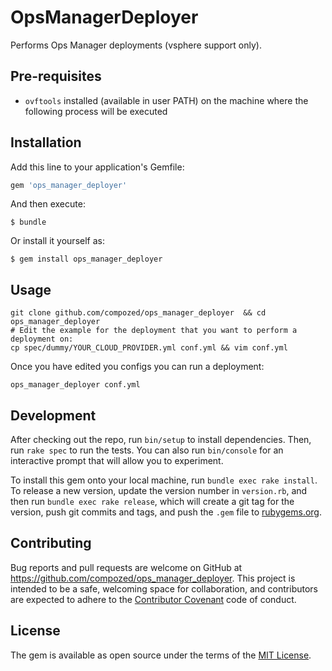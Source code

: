 # OpsManagerDeployer

Performs Ops Manager deployments (vsphere support only).

## Pre-requisites

 - `ovftools` installed (available in user PATH) on the machine where the following process will be executed

## Installation

Add this line to your application's Gemfile:

```ruby
gem 'ops_manager_deployer'
```

And then execute:

    $ bundle

Or install it yourself as:

    $ gem install ops_manager_deployer

## Usage

    git clone github.com/compozed/ops_manager_deployer  && cd ops_manager_deployer
    # Edit the example for the deployment that you want to perform a deployment on:
    cp spec/dummy/YOUR_CLOUD_PROVIDER.yml conf.yml && vim conf.yml

Once you have edited you configs you can run a deployment:

    ops_manager_deployer conf.yml


## Development

After checking out the repo, run `bin/setup` to install dependencies. Then, run `rake spec` to run the tests. You can also run `bin/console` for an interactive prompt that will allow you to experiment.

To install this gem onto your local machine, run `bundle exec rake install`. To release a new version, update the version number in `version.rb`, and then run `bundle exec rake release`, which will create a git tag for the version, push git commits and tags, and push the `.gem` file to [rubygems.org](https://rubygems.org).

## Contributing

Bug reports and pull requests are welcome on GitHub at https://github.com/compozed/ops_manager_deployer. This project is intended to be a safe, welcoming space for collaboration, and contributors are expected to adhere to the [Contributor Covenant](contributor-covenant.org) code of conduct.


## License

The gem is available as open source under the terms of the [MIT License](http://opensource.org/licenses/MIT).

